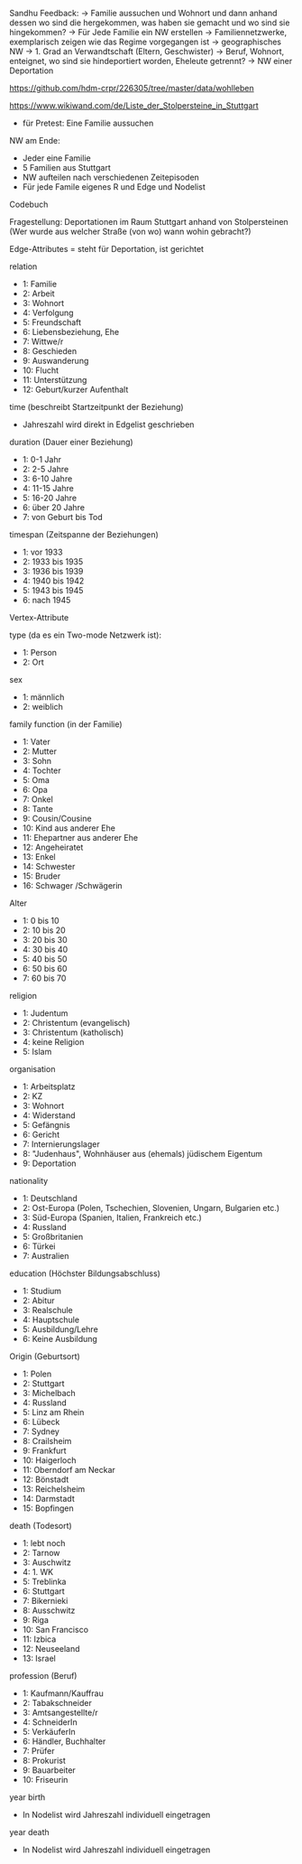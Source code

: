 Sandhu Feedback: 
-> Familie aussuchen und Wohnort und dann anhand dessen wo sind die hergekommen, was haben sie gemacht und wo sind sie hingekommen?
-> Für Jede Familie ein NW erstellen
-> Familiennetzwerke, exemplarisch zeigen wie das Regime vorgegangen ist
-> geographisches NW 
-> 1. Grad an Verwandtschaft (Eltern, Geschwister)
-> Beruf, Wohnort, enteignet, wo sind sie hindeportiert worden, Eheleute getrennt?
-> NW einer Deportation

https://github.com/hdm-crpr/226305/tree/master/data/wohlleben

https://www.wikiwand.com/de/Liste_der_Stolpersteine_in_Stuttgart


- für Pretest: Eine Familie aussuchen 

NW am Ende:
- Jeder eine Familie 
- 5 Familien aus Stuttgart
- NW aufteilen nach verschiedenen Zeitepisoden
- Für jede Famile eigenes R und Edge und Nodelist 


Codebuch 

Fragestellung: Deportationen im Raum Stuttgart anhand von Stolpersteinen (Wer wurde aus welcher Straße (von wo) wann wohin gebracht?)

Edge-Attributes
= steht für Deportation, ist gerichtet

relation
- 1: Familie
- 2: Arbeit
- 3: Wohnort
- 4: Verfolgung
- 5: Freundschaft
- 6: Liebensbeziehung, Ehe
- 7: Wittwe/r 
- 8: Geschieden
- 9: Auswanderung 
- 10: Flucht
- 11: Unterstützung
- 12: Geburt/kurzer Aufenthalt

time (beschreibt Startzeitpunkt der Beziehung)
- Jahreszahl wird direkt in Edgelist geschrieben

duration (Dauer einer Beziehung)
- 1: 0-1 Jahr
- 2: 2-5 Jahre
- 3: 6-10 Jahre
- 4: 11-15 Jahre
- 5: 16-20 Jahre
- 6: über 20 Jahre
- 7: von Geburt bis Tod

timespan (Zeitspanne der Beziehungen)
- 1: vor 1933
- 2: 1933 bis 1935
- 3: 1936 bis 1939
- 4: 1940 bis 1942
- 5: 1943 bis 1945
- 6: nach 1945


Vertex-Attribute

type (da es ein Two-mode Netzwerk ist):
- 1: Person
- 2: Ort

sex
- 1: männlich
- 2: weiblich

family function (in der Familie)
- 1: Vater
- 2: Mutter
- 3: Sohn
- 4: Tochter
- 5: Oma
- 6: Opa
- 7: Onkel
- 8: Tante
- 9: Cousin/Cousine
- 10: Kind aus anderer Ehe
- 11: Ehepartner aus anderer Ehe
- 12: Angeheiratet
- 13: Enkel
- 14: Schwester
- 15: Bruder
- 16: Schwager /Schwägerin

Alter 
- 1: 0 bis 10
- 2: 10 bis 20 
- 3: 20 bis 30
- 4: 30 bis 40
- 5: 40 bis 50
- 6: 50 bis 60
- 7: 60 bis 70

religion 
- 1: Judentum
- 2: Christentum (evangelisch)
- 3: Christentum (katholisch)
- 4: keine Religion
- 5: Islam

organisation
- 1: Arbeitsplatz
- 2: KZ
- 3: Wohnort
- 4: Widerstand
- 5: Gefängnis
- 6: Gericht
- 7: Internierungslager
- 8: "Judenhaus", Wohnhäuser aus (ehemals) jüdischem Eigentum
- 9: Deportation

nationality 
- 1: Deutschland
- 2: Ost-Europa (Polen, Tschechien, Slovenien, Ungarn, Bulgarien etc.)
- 3: Süd-Europa (Spanien, Italien, Frankreich etc.)
- 4: Russland
- 5: Großbritanien
- 6: Türkei
- 7: Australien

education (Höchster Bildungsabschluss)
- 1: Studium
- 2: Abitur
- 3: Realschule
- 4: Hauptschule
- 5: Ausbildung/Lehre
- 6: Keine Ausbildung

Origin (Geburtsort)
- 1: Polen
- 2: Stuttgart
- 3: Michelbach
- 4: Russland
- 5: Linz am Rhein
- 6: Lübeck
- 7: Sydney
- 8: Crailsheim
- 9: Frankfurt
- 10: Haigerloch
- 11: Oberndorf am Neckar
- 12: Bönstadt
- 13: Reichelsheim
- 14: Darmstadt
- 15: Bopfingen

death (Todesort)
- 1: lebt noch
- 2: Tarnow
- 3: Auschwitz
- 4: 1. WK
- 5: Treblinka
- 6: Stuttgart
- 7: Bikernieki
- 8: Ausschwitz
- 9: Riga
- 10: San Francisco
- 11: Izbica
- 12: Neuseeland
- 13: Israel

profession (Beruf)
- 1: Kaufmann/Kauffrau
- 2: Tabakschneider
- 3: Amtsangestellte/r
- 4: SchneiderIn
- 5: VerkäuferIn
- 6: Händler, Buchhalter
- 7: Prüfer
- 8: Prokurist
- 9: Bauarbeiter
- 10: Friseurin

year birth 
- In Nodelist wird Jahreszahl individuell eingetragen

year death
- In Nodelist wird Jahreszahl individuell eingetragen
